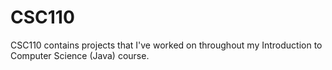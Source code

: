# CSC110
CSC110 contains projects that I've worked on throughout my Introduction to Computer Science (Java) course.

